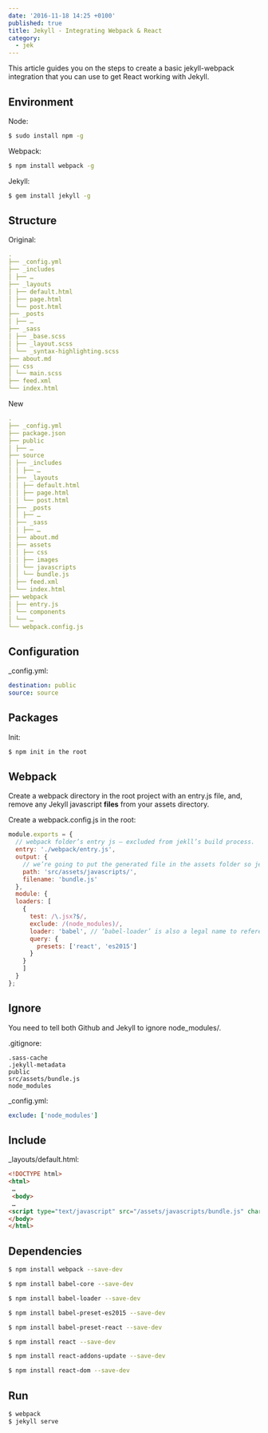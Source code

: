 ```yaml
---
date: '2016-11-18 14:25 +0100'
published: true
title: Jekyll - Integrating Webpack & React
category:
  - jek
---
```

This article guides you on the steps to create a basic jekyll-webpack integration that you can use to get React working with Jekyll.

## Environment

Node:

```bash
$ sudo install npm -g
```

Webpack:

```bash
$ npm install webpack -g
```

Jekyll:

```bash
$ gem install jekyll -g
```

## Structure

Original:

```yml
.
├── _config.yml
├── _includes
│ ├── …
├── _layouts
│ ├── default.html
│ ├── page.html
│ └── post.html
├── _posts
│ ├── …
├── _sass
│ ├── _base.scss
│ ├── _layout.scss
│ └── _syntax-highlighting.scss
├── about.md
├── css
│ └── main.scss
├── feed.xml
└── index.html
```

New

```yml
.
├── _config.yml
├── package.json
├── public
│ ├── …
├── source
│ ├── _includes
│ │ ├── …
│ ├── _layouts
│ │ ├── default.html
│ │ ├── page.html
│ │ └── post.html
│ ├── _posts
│ │ ├── …
│ ├── _sass
│ │ ├── …
│ ├── about.md
│ ├── assets
│ │ ├── css
│ │ ├── images
│ │ └── javascripts
│ │ └── bundle.js
│ ├── feed.xml
│ └── index.html
├── webpack
│ ├── entry.js
│ └── components
│ └── …
└── webpack.config.js
```

## Configuration

_config.yml:

```yml
destination: public
source: source
```

## Packages


Init:

```bash
$ npm init in the root
```

## Webpack

Create a webpack directory in the root project with an entry.js file, and, remove any Jekyll javascript **files** from your assets directory. 

Create a webpack.config.js in the root:

```js
module.exports = {
  // webpack folder’s entry js — excluded from jekll’s build process.
  entry: './webpack/entry.js',
  output: {
    // we’re going to put the generated file in the assets folder so jekyll will grab it.
    path: 'src/assets/javascripts/',
    filename: 'bundle.js'
  },
  module: {
  loaders: [
    {
      test: /\.jsx?$/,
      exclude: /(node_modules)/,
      loader: 'babel', // ‘babel-loader’ is also a legal name to reference
      query: {
        presets: ['react', 'es2015']
      }
    }
    ]
  }
};
```

## Ignore

You need to tell both Github and Jekyll to ignore node_modules/.

.gitignore:

```
.sass-cache
.jekyll-metadata
public
src/assets/bundle.js
node_modules
```

_config.yml:

```yml
exclude: ['node_modules']
```

## Include

_layouts/default.html:

```html
<!DOCTYPE html>
<html>
 …
 <body>
 …
<script type="text/javascript" src="/assets/javascripts/bundle.js" charset="utf-8"></script>
</body>
</html>
```
## Dependencies

```bash
$ npm install webpack --save-dev
```

```bash
$ npm install babel-core --save-dev
```

```bash
$ npm install babel-loader --save-dev
```

```bash
$ npm install babel-preset-es2015 --save-dev
```

```bash
$ npm install babel-preset-react --save-dev
```

```bash
$ npm install react --save-dev
```

```bash
$ npm install react-addons-update --save-dev
```

```bash
$ npm install react-dom --save-dev
```

## Run 

```bash
$ webpack
$ jekyll serve
```
